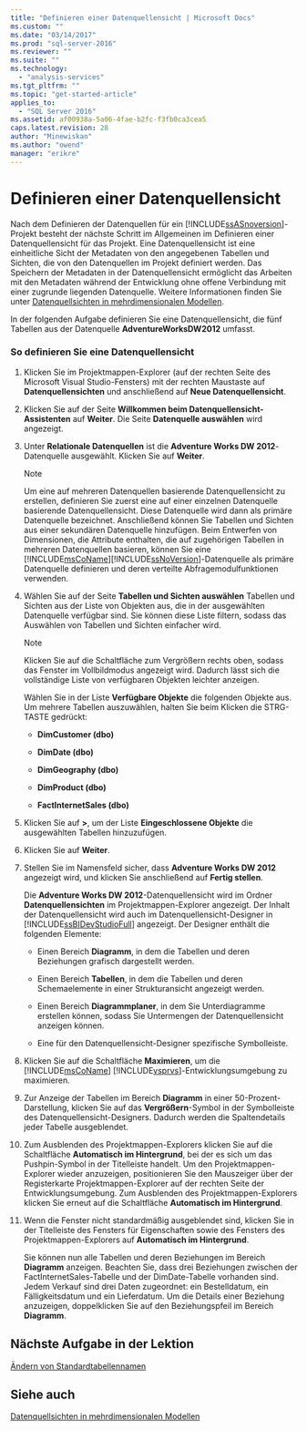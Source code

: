 ```yaml
---
title: "Definieren einer Datenquellensicht | Microsoft Docs"
ms.custom: ""
ms.date: "03/14/2017"
ms.prod: "sql-server-2016"
ms.reviewer: ""
ms.suite: ""
ms.technology: 
  - "analysis-services"
ms.tgt_pltfrm: ""
ms.topic: "get-started-article"
applies_to: 
  - "SQL Server 2016"
ms.assetid: af00938a-5a06-4fae-b2fc-f3fb0ca3cea5
caps.latest.revision: 28
author: "Minewiskan"
ms.author: "owend"
manager: "erikre"
---
```

# Definieren einer Datenquellensicht
Nach dem Definieren der Datenquellen für ein [!INCLUDE[ssASnoversion](../includes/ssasnoversion-md.md)]-Projekt besteht der nächste Schritt im Allgemeinen im Definieren einer Datenquellensicht für das Projekt. Eine Datenquellensicht ist eine einheitliche Sicht der Metadaten von den angegebenen Tabellen und Sichten, die von den Datenquellen im Projekt definiert werden. Das Speichern der Metadaten in der Datenquellensicht ermöglicht das Arbeiten mit den Metadaten während der Entwicklung ohne offene Verbindung mit einer zugrunde liegenden Datenquelle. Weitere Informationen finden Sie unter [Datenquellsichten in mehrdimensionalen Modellen](../analysis-services/multidimensional-models/data-source-views-in-multidimensional-models.md).  
  
In der folgenden Aufgabe definieren Sie eine Datenquellensicht, die fünf Tabellen aus der Datenquelle **AdventureWorksDW2012** umfasst.  
  
### So definieren Sie eine Datenquellensicht  
  
1.  Klicken Sie im Projektmappen-Explorer (auf der rechten Seite des Microsoft Visual Studio-Fensters) mit der rechten Maustaste auf **Datenquellensichten** und anschließend auf **Neue Datenquellensicht**.  
  
2.  Klicken Sie auf der Seite **Willkommen beim Datenquellensicht-Assistenten** auf **Weiter**. Die Seite **Datenquelle auswählen** wird angezeigt.  
  
3.  Unter **Relationale Datenquellen** ist die **Adventure Works DW 2012**-Datenquelle ausgewählt. Klicken Sie auf **Weiter**.  
  
    > [!NOTE]  
    > Um eine auf mehreren Datenquellen basierende Datenquellensicht zu erstellen, definieren Sie zuerst eine auf einer einzelnen Datenquelle basierende Datenquellensicht. Diese Datenquelle wird dann als primäre Datenquelle bezeichnet. Anschließend können Sie Tabellen und Sichten aus einer sekundären Datenquelle hinzufügen. Beim Entwerfen von Dimensionen, die Attribute enthalten, die auf zugehörigen Tabellen in mehreren Datenquellen basieren, können Sie eine [!INCLUDE[msCoName](../includes/msconame-md.md)][!INCLUDE[ssNoVersion](../includes/ssnoversion-md.md)]-Datenquelle als primäre Datenquelle definieren und deren verteilte Abfragemodulfunktionen verwenden.  
  
4.  Wählen Sie auf der Seite **Tabellen und Sichten auswählen** Tabellen und Sichten aus der Liste von Objekten aus, die in der ausgewählten Datenquelle verfügbar sind. Sie können diese Liste filtern, sodass das Auswählen von Tabellen und Sichten einfacher wird.  
  
    > [!NOTE]  
    > Klicken Sie auf die Schaltfläche zum Vergrößern rechts oben, sodass das Fenster im Vollbildmodus angezeigt wird. Dadurch lässt sich die vollständige Liste von verfügbaren Objekten leichter anzeigen.  
  
    Wählen Sie in der Liste **Verfügbare Objekte** die folgenden Objekte aus. Um mehrere Tabellen auszuwählen, halten Sie beim Klicken die STRG-TASTE gedrückt:  
  
    -   **DimCustomer (dbo)**  
  
    -   **DimDate (dbo)**  
  
    -   **DimGeography (dbo)**  
  
    -   **DimProduct (dbo)**  
  
    -   **FactInternetSales (dbo)**  
  
5.  Klicken Sie auf **>**, um der Liste **Eingeschlossene Objekte** die ausgewählten Tabellen hinzuzufügen.  
  
6.  Klicken Sie auf **Weiter**.  
  
7.  Stellen Sie im Namensfeld sicher, dass **Adventure Works DW 2012** angezeigt wird, und klicken Sie anschließend auf **Fertig stellen**.  
  
    Die **Adventure Works DW 2012**-Datenquellensicht wird im Ordner **Datenquellensichten** im Projektmappen-Explorer angezeigt. Der Inhalt der Datenquellensicht wird auch im Datenquellensicht-Designer in [!INCLUDE[ssBIDevStudioFull](../includes/ssbidevstudiofull-md.md)] angezeigt. Der Designer enthält die folgenden Elemente:  
  
    -   Einen Bereich **Diagramm**, in dem die Tabellen und deren Beziehungen grafisch dargestellt werden.  
  
    -   Einen Bereich **Tabellen**, in dem die Tabellen und deren Schemaelemente in einer Strukturansicht angezeigt werden.  
  
    -   Einen Bereich **Diagrammplaner**, in dem Sie Unterdiagramme erstellen können, sodass Sie Untermengen der Datenquellensicht anzeigen können.  
  
    -   Eine für den Datenquellensicht-Designer spezifische Symbolleiste.  
  
8.  Klicken Sie auf die Schaltfläche **Maximieren**, um die [!INCLUDE[msCoName](../includes/msconame-md.md)] [!INCLUDE[vsprvs](../includes/vsprvs-md.md)]-Entwicklungsumgebung zu maximieren.  
  
9. Zur Anzeige der Tabellen im Bereich **Diagramm** in einer 50-Prozent-Darstellung, klicken Sie auf das **Vergrößern**-Symbol in der Symbolleiste des Datenquellensicht-Designers. Dadurch werden die Spaltendetails jeder Tabelle ausgeblendet.  
  
10. Zum Ausblenden des Projektmappen-Explorers klicken Sie auf die Schaltfläche **Automatisch im Hintergrund**, bei der es sich um das Pushpin-Symbol in der Titelleiste handelt. Um den Projektmappen-Explorer wieder anzuzeigen, positionieren Sie den Mauszeiger über der Registerkarte Projektmappen-Explorer auf der rechten Seite der Entwicklungsumgebung. Zum Ausblenden des Projektmappen-Explorers klicken Sie erneut auf die Schaltfläche **Automatisch im Hintergrund**.  
  
11. Wenn die Fenster nicht standardmäßig ausgeblendet sind, klicken Sie in der Titelleiste des Fensters für Eigenschaften sowie des Fensters des Projektmappen-Explorers auf **Automatisch im Hintergrund**.  
  
    Sie können nun alle Tabellen und deren Beziehungen im Bereich **Diagramm** anzeigen. Beachten Sie, dass drei Beziehungen zwischen der FactInternetSales-Tabelle und der DimDate-Tabelle vorhanden sind. Jedem Verkauf sind drei Daten zugeordnet: ein Bestelldatum, ein Fälligkeitsdatum und ein Lieferdatum. Um die Details einer Beziehung anzuzeigen, doppelklicken Sie auf den Beziehungspfeil im Bereich **Diagramm**.  
  
## Nächste Aufgabe in der Lektion  
[Ändern von Standardtabellennamen](../analysis-services/modifying-default-table-names.md)  
  
## Siehe auch  
[Datenquellsichten in mehrdimensionalen Modellen](../analysis-services/multidimensional-models/data-source-views-in-multidimensional-models.md)  
  
  
  
